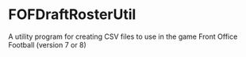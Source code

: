 # FOFDraftRosterUtil
A utility program for creating CSV files to use in the game Front Office Football (version 7 or 8)
